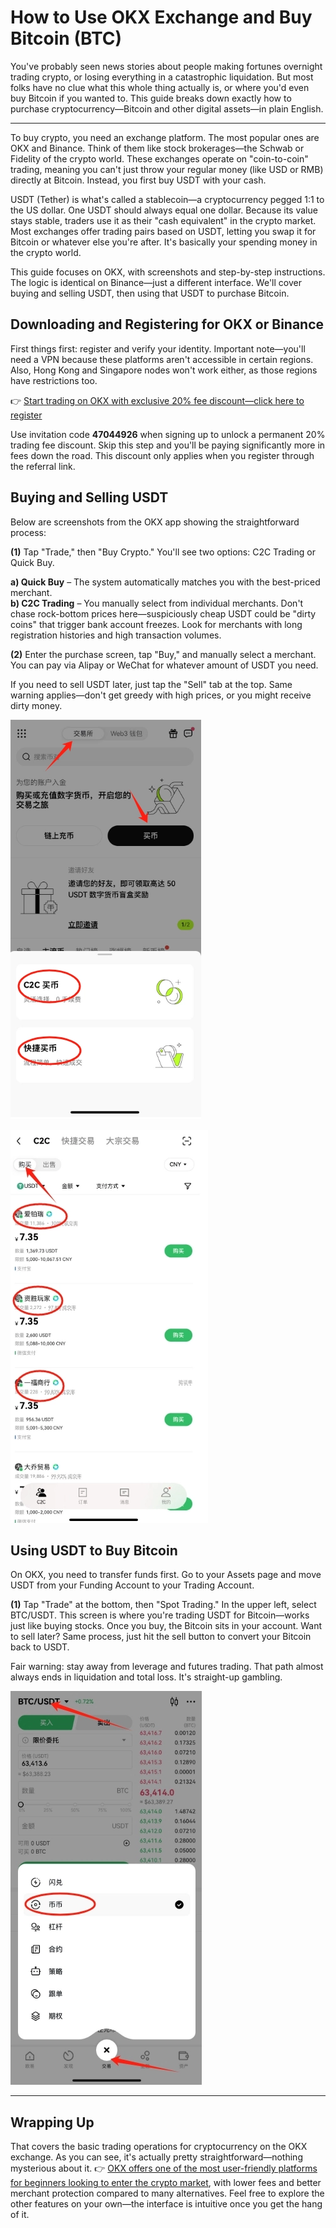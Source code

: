 # How to Use OKX Exchange and Buy Bitcoin (BTC)

You've probably seen news stories about people making fortunes overnight trading crypto, or losing everything in a catastrophic liquidation. But most folks have no clue what this whole thing actually is, or where you'd even buy Bitcoin if you wanted to. This guide breaks down exactly how to purchase cryptocurrency—Bitcoin and other digital assets—in plain English.

---

To buy crypto, you need an exchange platform. The most popular ones are OKX and Binance. Think of them like stock brokerages—the Schwab or Fidelity of the crypto world. These exchanges operate on "coin-to-coin" trading, meaning you can't just throw your regular money (like USD or RMB) directly at Bitcoin. Instead, you first buy USDT with your cash.

USDT (Tether) is what's called a stablecoin—a cryptocurrency pegged 1:1 to the US dollar. One USDT should always equal one dollar. Because its value stays stable, traders use it as their "cash equivalent" in the crypto market. Most exchanges offer trading pairs based on USDT, letting you swap it for Bitcoin or whatever else you're after. It's basically your spending money in the crypto world.

This guide focuses on OKX, with screenshots and step-by-step instructions. The logic is identical on Binance—just a different interface. We'll cover buying and selling USDT, then using that USDT to purchase Bitcoin.

## Downloading and Registering for OKX or Binance

First things first: register and verify your identity. Important note—you'll need a VPN because these platforms aren't accessible in certain regions. Also, Hong Kong and Singapore nodes won't work either, as those regions have restrictions too.

👉 [Start trading on OKX with exclusive 20% fee discount—click here to register](https://www.okx.com/join/47044926)

Use invitation code **47044926** when signing up to unlock a permanent 20% trading fee discount. Skip this step and you'll be paying significantly more in fees down the road. This discount only applies when you register through the referral link.

## Buying and Selling USDT

Below are screenshots from the OKX app showing the straightforward process:

**(1)** Tap "Trade," then "Buy Crypto." You'll see two options: C2C Trading or Quick Buy.

**a) Quick Buy** – The system automatically matches you with the best-priced merchant.  
**b) C2C Trading** – You manually select from individual merchants. Don't chase rock-bottom prices here—suspiciously cheap USDT could be "dirty coins" that trigger bank account freezes. Look for merchants with long registration histories and high transaction volumes.

**(2)** Enter the purchase screen, tap "Buy," and manually select a merchant. You can pay via Alipay or WeChat for whatever amount of USDT you need.

If you need to sell USDT later, just tap the "Sell" tab at the top. Same warning applies—don't get greedy with high prices, or you might receive dirty money.

![OKX interface showing USDT purchase options with Quick Buy and C2C Trading selections](image/200497835529681.webp)

![Detailed view of OKX USDT merchant selection screen with price listings](image/006935407446.webp)

## Using USDT to Buy Bitcoin

On OKX, you need to transfer funds first. Go to your Assets page and move USDT from your Funding Account to your Trading Account.

**(1)** Tap "Trade" at the bottom, then "Spot Trading." In the upper left, select BTC/USDT. This screen is where you're trading USDT for Bitcoin—works just like buying stocks. Once you buy, the Bitcoin sits in your account. Want to sell later? Same process, just hit the sell button to convert your Bitcoin back to USDT.

Fair warning: stay away from leverage and futures trading. That path almost always ends in liquidation and total loss. It's straight-up gambling.

![OKX spot trading interface showing BTC/USDT pair with buy and sell options](image/3512051292690.webp)

---

## Wrapping Up

That covers the basic trading operations for cryptocurrency on the OKX exchange. As you can see, it's actually pretty straightforward—nothing mysterious about it. 👉 [OKX offers one of the most user-friendly platforms for beginners looking to enter the crypto market](https://www.okx.com/join/47044926), with lower fees and better merchant protection compared to many alternatives. Feel free to explore the other features on your own—the interface is intuitive once you get the hang of it.
